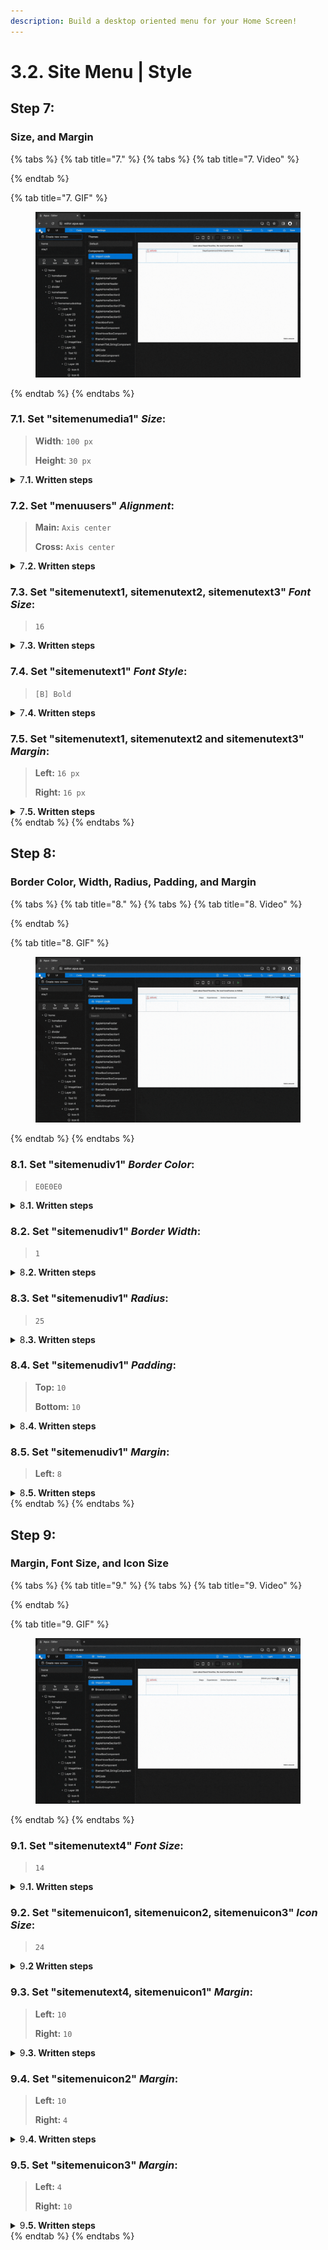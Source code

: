 ```yaml
---
description: Build a desktop oriented menu for your Home Screen!
---
```


# 3.2. Site Menu | Style

## Step 7:

### Size, and Margin

{% tabs %}
{% tab title="7." %}
{% tabs %}
{% tab title="7. Video" %}

{% endtab %}

{% tab title="7. GIF" %}
<figure><img src="../../../../.gitbook/assets/home_menu_desktop_7-min (1).gif" alt=""><figcaption></figcaption></figure>
{% endtab %}
{% endtabs %}



### **7.1.** Set "sitemenumedia1" _Size_:

> **Width**_:_ `100 px`
>
> **Height**: `30 px`

<details>

<summary>7<strong>.1. Written steps</strong></summary>

#### -Inside the **Properties Panel**-

#### **A.**  \[Click] the _Width size_ container and **\[type]** **the new value**_:_

* You can also change the size value using the _up and down arrows._
* The default _Size_ of a new Div is Fixed, you do not need to change it.
* The default _Unit_ of _Fixed_ size is _Pixels_, you do not need to change it.

#### **B.**  \[Click] the _Height size_ container and **\[type]** **the new value**_:_

* You can also change the size value using the _up and down arrows._
* The default _Size_ of a new Div is Fixed, you do not need to change it.
* The default _Unit_ of _Fixed_ size is _Pixels_, you do not need to change it.

</details>



### 7.2. Set "menuusers" _Alignment_:

> **Main:** `Axis center`
>
> **Cross:** `Axis center`

<details>

<summary>7<strong>.2. Written steps</strong></summary>

#### -Inside the **Properties Panel**-

#### **A. \[Click]** **the **_**Main** Axis center_ **button,** inside the Alignment section_:_

* In the Top-Down first row of buttons, choose the Left-to-right second one.
* The items are packed to each other toward the center.

#### **B. \[Click]** **the **_**Cross** Axis center_ **button,** inside the Alignment section_:_

* In the Top-Down second row of buttons, choose the Left-to-right second one.
* The items are packed to each other toward the center.

</details>



### 7.3. Set "sitemenutext1, sitemenutext2, sitemenutext3" _Font Size_:

> `16`

<details>

<summary>7<strong>.3. Written steps</strong></summary>

#### -Inside the **Properties Panel**-

#### \[Click] the _Font Size_ container and **\[type]** **the new value**_:_

* You can also change the size value using the _up and down arrows._

</details>



### 7.4. Set "sitemenutext1" _Font Style_:

> `[B] Bold`

<details>

<summary>7<strong>.4. Written steps</strong></summary>

#### -Inside the **Properties Panel**-

#### **\[Click]** **the** _B_ **button,** inside the Font Style section:

* You can only select  Bold, Italic or Normal, one at the time.
* If changed before, the Bold toggle needs to be set to neutral and then back to Bold.

</details>



### 7.5. Set "sitemenutext1, sitemenutext2 and sitemenutext3" _Margin_:

> **Left:** `16 px`
>
> **Right:** `16 px`

<details>

<summary>7<strong>.5. Written steps</strong></summary>

#### -Inside the **Properties Panel**-

#### **A.** \[Click] the _Margin Left_ container and **\[type]** **the new value**_:_

* You can also change the size value using the _up and down arrows._
* The default _Unit_ is in _Pixels_, you do not need to change it.

#### **B.** \[Click] the _Margin Right_ container and **\[type]** **the new value**_:_

* You can also change the size value using the _up and down arrows._
* The default _Unit_ is in _Pixels_, you do not need to change it.

</details>
{% endtab %}
{% endtabs %}





## Step 8:

### Border Color, Width, Radius, Padding, and Margin

{% tabs %}
{% tab title="8." %}
{% tabs %}
{% tab title="8. Video" %}

{% endtab %}

{% tab title="8. GIF" %}
<figure><img src="../../../../.gitbook/assets/home_menu_desktop_8-min (1).gif" alt=""><figcaption></figcaption></figure>
{% endtab %}
{% endtabs %}



### 8.1. Set "sitemenudiv1" _Border Color_:

> `E0E0E0`

<details>

<summary>8<strong>.1. Written steps</strong></summary>

#### -Inside the **Properties Panel**-

#### **\[Click] **_**Border Color**_** and** **\[Type]** **the color**_:_

* You can type a 6 characters HEX code without the initial #.
* You can select either a material color or a gradient.

</details>



### 8.2. Set "sitemenudiv1" _Border Width_:

> `1`

<details>

<summary>8<strong>.2. Written steps</strong></summary>

#### -Inside the **Properties Panel**-

#### \[Click] the _Width_ container, inside the Borders section, and **\[type]** **the new value**_:_

* The _Border Width_ applies to all four sides of a _Div._
* You can also change the size value using the _up and down arrows._
* The default _Unit_ is in _Pixels._

</details>



### 8.3. Set "sitemenudiv1" _Radius_:

> `25`

<details>

<summary>8<strong>.3. Written steps</strong></summary>

#### -Inside the **Properties Panel**-

#### \[Click] the _Radius_ container, and **\[type]** **the new value**_:_

* The _Radius_ applies to all four sides of a _Div._
* You can also change the size value using the _up and down arrows._
* The default _Unit_ is in _Pixels._

</details>



### 8.4. Set "sitemenudiv1" _Padding_:

> **Top:** `10`
>
> **Bottom:** `10`

<details>

<summary>8<strong>.4. Written steps</strong></summary>

#### -Inside the **Properties Panel**-

#### **A.** \[Click] the _Padding Top_ container and **\[type]** **the new value**_:_

* You can also change the size value using the _up and down arrows._
* The default _Unit_ is in _Pixels_, you do not need to change it.

#### **B.** \[Click] the _Padding Bottom_ container and **\[type]** **the new value**_:_

* You can also change the size value using the _up and down arrows._
* The default _Unit_ is in _Pixels_, you do not need to change it.

</details>



### 8.5. Set "sitemenudiv1" _Margin_:

> **Left:** `8`

<details>

<summary>8<strong>.5. Written steps</strong></summary>

#### -Inside the **Properties Panel**-

#### \[Click] the _Margin Left_ container and **\[type]** **the new value**_:_

* You can also change the size value using the _up and down arrows._
* The default _Unit_ is in _Pixels_, you do not need to change it.

</details>
{% endtab %}
{% endtabs %}





## Step 9:

### Margin, Font Size, and Icon Size

{% tabs %}
{% tab title="9." %}
{% tabs %}
{% tab title="9. Video" %}

{% endtab %}

{% tab title="9. GIF" %}
<figure><img src="../../../../.gitbook/assets/home_menu_desktop_9-min (1).gif" alt=""><figcaption></figcaption></figure>
{% endtab %}
{% endtabs %}



### 9.1. Set "sitemenutext4" _Font Size_:

> `14`

<details>

<summary>9<strong>.1. Written steps</strong></summary>

#### -Inside the **Properties Panel**-

#### \[Click] the _Font Size_ container and **\[type]** **the new value**_:_

* You can also change the size value using the _up and down arrows._

</details>



### 9.2. Set "sitemenuicon1, sitemenuicon2, sitemenuicon3" _Icon Size_:

> `24`

<details>

<summary>9<strong>.2 Written steps</strong></summary>

#### -Inside the **Properties Panel**-

#### \[Click] the _Icon Size_ container and **\[type]** **the new value**_:_

* You can also change the size value using the _up and down arrows._

</details>



### 9.3. Set "sitemenutext4, sitemenuicon1" _Margin_:

> **Left:** `10`
>
> **Right:** `10`

<details>

<summary>9<strong>.3. Written steps</strong></summary>

#### -Inside the **Properties Panel**-

#### **A.** \[Click] the _Margin Left_ container and **\[type]** **the new value**_:_

* You can also change the size value using the _up and down arrows._
* The default _Unit_ is in _Pixels_, you do not need to change it.

#### **B.** \[Click] the _Margin Right_ container and **\[type]** **the new value**_:_

* You can also change the size value using the _up and down arrows._
* The default _Unit_ is in _Pixels_, you do not need to change it.

</details>



### 9.4. Set "sitemenuicon2" _Margin_:

> **Left:** `10`
>
> **Right:** `4`

<details>

<summary>9<strong>.4. Written steps</strong></summary>

#### -Inside the **Properties Panel**-

#### **A.** \[Click] the _Margin Left_ container and **\[type]** **the new value**_:_

* You can also change the size value using the _up and down arrows._
* The default _Unit_ is in _Pixels_, you do not need to change it.

#### **B.** \[Click] the _Margin Right_ container and **\[type]** **the new value**_:_

* You can also change the size value using the _up and down arrows._
* The default _Unit_ is in _Pixels_, you do not need to change it.

</details>



### 9.5. Set "sitemenuicon3" _Margin_:

> **Left:** `4`
>
> **Right:** `10`

<details>

<summary>9<strong>.5. Written steps</strong></summary>

#### -Inside the **Properties Panel**-

#### **A.** \[Click] the _Margin Left_ container and **\[type]** **the new value**_:_

* You can also change the size value using the _up and down arrows._
* The default _Unit_ is in _Pixels_, you do not need to change it.

#### **B.** \[Click] the _Margin Right_ container and **\[type]** **the new value**_:_

* You can also change the size value using the _up and down arrows._
* The default _Unit_ is in _Pixels_, you do not need to change it.

</details>
{% endtab %}
{% endtabs %}
